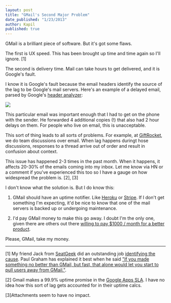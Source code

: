 ```yaml
---
layout: post
title: "GMail's Second Major Problem"
date_published: "1/23/2013"
author: Kapil
published: true
---
```


GMail is a brilliant piece of software. But it's got some flaws.

The first is UX speed. This has been brought up time and time again so I'll ignore. \[1\]

The second is delivery time. Mail can take hours to get delivered, and it is Google's fault.

I know it is Google's fault because the email headers identify the source of the lag to be Google's mail servers. Here's an example of a delayed email, parsed by Google's [header analyzer](https://toolbox.googleapps.com/apps/messageheader/):

<a href="/gmail_leg_full.jpg"><img src="/gmail_lag_small.jpg"></a>

This particular email was important enough that I had to get on the phone with the sender. He forwarded 4 additional copies (!) that also had 2 hour delays on them. For people who live on email, this is unacceptable.

This sort of thing leads to all sorts of problems. For example, at [GiftRocket](http://www.giftrocket.com), we do team discussions over email. When lag happens duringt hose discussions, responses to a thread arrive out of order and result in confusion about context.

This issue has happened 2-3 times in the past month. When it happens, it affects 20-30% of the emails coming into my inbox. Let me know via HN or a comment if you've experienced this too so I have a gauge on how widespread the problem is. \[2\], \[3\]

I don't know what the solution is. But I do know this:

1. GMail should have an uptime notifier. Like [Heroku](http://status.heroku.com) or [Stripe](https://status.stripe.com). If I don't get something I'm expecting, it'd be nice to know that one of the mail servers is backed up or undergoing maintenance.

2. I'd pay GMail money to make this go away. I doubt I'm the only one, given there are others out there [willing to pay $1000 / month for a better product](http://paulgraham.com/ambitious.html).

Please, GMail, take my money.

***

\[1\]  My friend Jack from [SeatGeek](http://www.seatgeek.com/super-bowl-tickets) did an outstanding job [identifying the cause](http://jackg.org/gmail-as-a-facade). Paul Graham has explained it best when he said ["If you made something no better than GMail, but fast, that alone would let you start to pull users away from GMail."](http://paulgraham.com/ambitious.html).

\[2\] Gmail makes a 99.9% uptime promise in the [Google Apps SLA](http://www.google.com/apps/intl/en/terms/sla.html). I have no idea how this sort of lag gets accounted for in their uptime calcs.

\[3\]Attachments seem to have no impact.